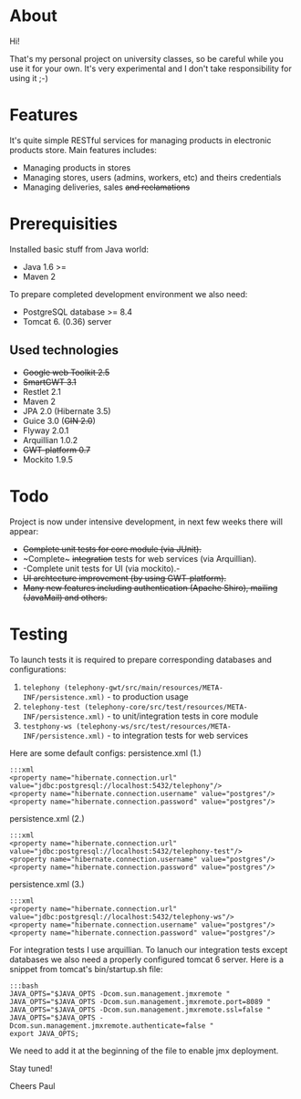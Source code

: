 # About

Hi!

That's my personal project on university classes,
so be careful while you use it for your own. It's very experimental
and I don't take responsibility for using it ;-)

# Features

It's quite simple RESTful services for managing products in electronic products store.
Main features includes:

- Managing products in stores
- Managing stores, users (admins, workers, etc) and theirs credentials
- Managing deliveries, sales <s>and reclamations</s>

# Prerequisities

Installed basic stuff from Java world:

- Java 1.6 >=
- Maven 2

To prepare completed development environment we also need:

- PostgreSQL database >= 8.4
- Tomcat 6. (0.36) server

## Used technologies

- <s>Google web Toolkit 2.5</s>
- <s>SmartGWT 3.1</s>
- Restlet 2.1
- Maven 2
- JPA 2.0 (Hibernate 3.5)
- Guice 3.0 (<s>GIN 2.0</s>)
- Flyway 2.0.1
- Arquillian 1.0.2
- <s>GWT-platform 0.7</s>
- Mockito 1.9.5

# Todo

Project is now under intensive development, in next few weeks there will appear:

- ~~Complete unit tests for core module (via JUnit).~~
- ~Complete~ ~~integration~~ tests for web services (via Arquillian).
- -Complete unit tests for UI (via mockito).-
- <s>UI archtecture improvement (by using GWT-platform).</s>
- <s>Many new features including authentication (Apache Shiro), mailing (JavaMail) and others.</s>

# Testing

To launch tests it is required to prepare corresponding databases and configurations:

1. `telephony (telephony-gwt/src/main/resources/META-INF/persistence.xml)` - to production usage
2. `telephony-test (telephony-core/src/test/resources/META-INF/persistence.xml)` - to unit/integration tests in core module
3. `testphony-ws (telephony-ws/src/test/resources/META-INF/persistence.xml)` - to integration tests for web services

Here are some default configs:
persistence.xml (1.)

    :::xml
    <property name="hibernate.connection.url" value="jdbc:postgresql://localhost:5432/telephony"/>
    <property name="hibernate.connection.username" value="postgres"/>
    <property name="hibernate.connection.password" value="postgres"/>


persistence.xml (2.)

    :::xml
    <property name="hibernate.connection.url" value="jdbc:postgresql://localhost:5432/telephony-test"/>
    <property name="hibernate.connection.username" value="postgres"/>
    <property name="hibernate.connection.password" value="postgres"/>

persistence.xml (3.)

    :::xml
    <property name="hibernate.connection.url" value="jdbc:postgresql://localhost:5432/telephony-ws"/>
    <property name="hibernate.connection.username" value="postgres"/>
    <property name="hibernate.connection.password" value="postgres"/>


For integration tests I use arquillian. To lanuch our integration tests except databases we also need a properly configured tomcat 6 server. Here is a snippet from tomcat's bin/startup.sh file:

    :::bash
    JAVA_OPTS="$JAVA_OPTS -Dcom.sun.management.jmxremote "
    JAVA_OPTS="$JAVA_OPTS -Dcom.sun.management.jmxremote.port=8089 "
    JAVA_OPTS="$JAVA_OPTS -Dcom.sun.management.jmxremote.ssl=false "
    JAVA_OPTS="$JAVA_OPTS -Dcom.sun.management.jmxremote.authenticate=false "
    export JAVA_OPTS;

We need to add it at the beginning of the file to enable jmx deployment.

Stay tuned!

Cheers 
Paul